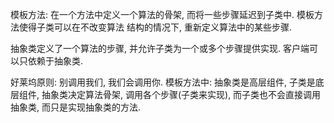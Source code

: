 模板方法: 在一个方法中定义一个算法的骨架, 而将一些步骤延迟到子类中. 模板方法使得子类可以在不改变算法
结构的情况下, 重新定义算法中的某些步骤.



抽象类定义了一个算法的步骤, 并允许子类为一个或多个步骤提供实现. 客户端可以只依赖于抽象类.

好莱坞原则: 别调用我们, 我们会调用你.
模板方法中: 抽象类是高层组件, 子类是底层组件, 抽象类决定算法骨架, 调用各个步骤(子类来实现), 而子类也不会直接调用抽象类, 而只是实现抽象类的方法.


